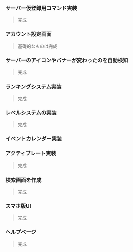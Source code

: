 
### サーバー仮登録用コマンド実装
> 完成

### アカウント設定画面
> 基礎的なものは完成

### サーバーのアイコンやバナーが変わったのを自動検知
> 完成

### ランキングシステム実装
> 完成

### レベルシステムの実装
> 完成

### イベントカレンダー実装

### アクティブレート実装
> 完成

### 検索画面を作成
> 完成

### スマホ版UI
> 完成

### ヘルプページ
> 完成

